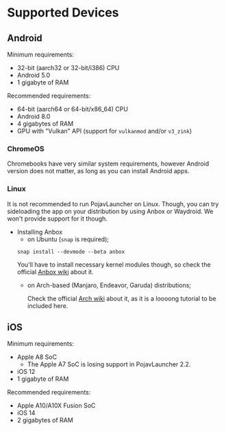 # Supported Devices

## Android

Minimum requirements:
- 32-bit (aarch32 or 32-bit/i386) CPU
- Android 5.0
- 1 gigabyte of RAM

Recommended requirements:
- 64-bit (aarch64 or 64-bit/x86_64) CPU
- Android 8.0
- 4 gigabytes of RAM
- GPU with "Vulkan" API (support for `vulkanmod` and/or `v3_zink`)

### ChromeOS

Chromebooks have very similar system requirements, however Android version does not matter, as long as you can install Android apps.

### Linux

It is not recommended to run PojavLauncher on Linux. Though, you can try sideloading the app on your distribution by using Anbox or Waydroid. We won't provide support for it though.
- Installing Anbox
  - on Ubuntu (`snap` is required);
  ```
  snap install --devmode --beta anbox
  ```
   You'll have to install necessary kernel modules though, so check the official [Anbox wiki](https://docs.anbox.io/userguide/install_kernel_modules.html) about it.
  - on Arch-based (Manjaro, Endeavor, Garuda) distributions;
  
    Check the official [Arch wiki](https://wiki.archlinux.org/title/Anbox#:~:text=Project%20provides%20OpenGApps.-,Install%20Anbox,steps%20done%20to%20use%20Anbox!) about it, as it is a loooong tutorial to be included here.

## iOS

Minimum requirements:
- Apple A8 SoC
   - The Apple A7 SoC is losing support in PojavLauncher 2.2.
- iOS 12
- 1 gigabyte of RAM

Recommended requirements:
- Apple A10/A10X Fusion SoC
- iOS 14
- 2 gigabytes of RAM
